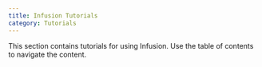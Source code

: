 ```yaml
---
title: Infusion Tutorials
category: Tutorials
---
```


This section contains tutorials for using Infusion. Use the table of contents to navigate the content.
